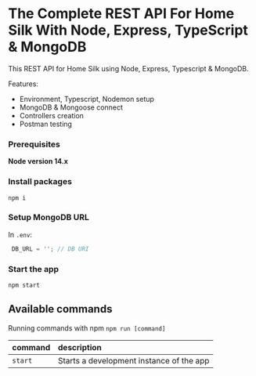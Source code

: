 # The Complete REST API For Home Silk With Node, Express, TypeScript & MongoDB

This REST API for Home Silk using Node, Express, Typescript & MongoDB.

Features:

- Environment, Typescript, Nodemon setup
- MongoDB & Mongoose connect
- Controllers creation
- Postman testing

### Prerequisites

**Node version 14.x**

### Install packages

```shell
npm i
```

### Setup MongoDB URL

In `.env`:

```js
 DB_URL = ''; // DB URI
```

### Start the app

```shell
npm start
```

## Available commands

Running commands with npm `npm run [command]`

| command         | description                              |
| :-------------- | :--------------------------------------- |
| `start`         | Starts a development instance of the app |
